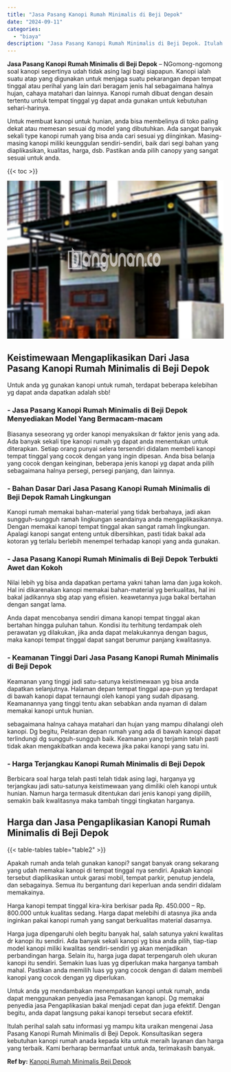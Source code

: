 ```yaml
---
title: "Jasa Pasang Kanopi Rumah Minimalis di Beji Depok"
date: "2024-09-11"
categories: 
  - "biaya"
description: "Jasa Pasang Kanopi Rumah Minimalis di Beji Depok. Itulah perihal salah satu informasi yg mampu kita uraikan mengenai Jasa Pasang Kanopi Rumah Minimalis di Be..."
---
```


**Jasa Pasang Kanopi Rumah Minimalis di Beji Depok** – NGomong-ngomong soal kanopi sepertinya udah tidak asing lagi bagi siapapun. Kanopi ialah suatu atap yang digunakan untuk menjaga suatu pekarangan depan tempat tinggal atau perihal yang lain dari beragam jenis hal sebagaimana halnya hujan, cahaya matahari dan lainnya. Kanopi rumah dibuat dengan desain tertentu untuk tempat tinggal yg dapat anda gunakan untuk kebutuhan sehari-harinya.

Untuk membuat kanopi untuk hunian, anda bisa membelinya di toko paling dekat atau memesan sesuai dg model yang dibutuhkan. Ada sangat banyak sekali type kanopi rumah yang bisa anda cari sesuai yg diinginkan. Masing-masing kanopi miliki keunggulan sendiri-sendiri, baik dari segi bahan yang diaplikasikan, kualitas, harga, dsb. Pastikan anda pilih canopy yang sangat sesuai untuk anda.

{{< toc >}}

![Jasa Pasang Kanopi Rumah Minimalis di Beji Depok](/images/harga-kanopi-minimalis-53.png)

## Keistimewaan Mengaplikasikan Dari Jasa Pasang Kanopi Rumah Minimalis di Beji Depok

Untuk anda yg gunakan kanopi untuk rumah, terdapat beberapa kelebihan yg dapat anda dapatkan adalah sbb!

### \- Jasa Pasang Kanopi Rumah Minimalis di Beji Depok Menyediakan Model Yang Bermacam-macam

Biasanya seseorang yg order kanopi menyaksikan dr faktor jenis yang ada. Ada banyak sekali tipe kanopi rumah yg dapat anda menentukan untuk diterapkan. Setiap orang punyai selera tersendiri didalam membeli kanopi tempat tinggal yang cocok dengan yang ingin dipesan. Anda bisa belanja yang cocok dengan keinginan, beberapa jenis kanopi yg dapat anda pilih sebagaimana halnya persegi, persegi panjang, dan lainnya.

### \- Bahan Dasar Dari Jasa Pasang Kanopi Rumah Minimalis di Beji Depok Ramah Lingkungan

Kanopi rumah memakai bahan-material yang tidak berbahaya, jadi akan sungguh-sungguh ramah lingkungan seandainya anda mengaplikasikannya. Dengan memakai kanopi tempat tinggal akan sangat ramah lingkungan. Apalagi kanopi sangat enteng untuk dibersihkan, pasti tidak bakal ada kotoran yg terlalu berlebih menempel terhadap kanopi yang anda gunakan.

### \- Jasa Pasang Kanopi Rumah Minimalis di Beji Depok Terbukti Awet dan Kokoh

Nilai lebih yg bisa anda dapatkan pertama yakni tahan lama dan juga kokoh. Hal ini dikarenakan kanopi memakai bahan-material yg berkualitas, hal ini bakal jadikannya sbg atap yang efisien. keawetannya juga bakal bertahan dengan sangat lama.

Anda dapat mencobanya sendiri dimana kanopi tempat tinggal akan bertahan hingga puluhan tahun. Kondisi itu terhitung terdampak oleh perawatan yg dilakukan, jika anda dapat melakukannya dengan bagus, maka kanopi tempat tinggal dapat sangat berumur panjang kwalitasnya.

### \- Keamanan Tinggi Dari Jasa Pasang Kanopi Rumah Minimalis di Beji Depok

Keamanan yang tinggi jadi satu-satunya keistimewaan yg bisa anda dapatkan selanjutnya. Halaman depan tempat tinggal apa-pun yg terdapat di bawah kanopi dapat ternaungi oleh kanopi yang sudah dipasang. Keamanannya yang tinggi tentu akan sebabkan anda nyaman di dalam memakai kanopi untuk hunian.

sebagaimana halnya cahaya matahari dan hujan yang mampu dihalangi oleh kanopi. Dg begitu, Pelataran depan rumah yang ada di bawah kanopi dapat terlindungi dg sungguh-sungguh baik. Keamanan yang terjamin telah pasti tidak akan mengakibatkan anda kecewa jika pakai kanopi yang satu ini.

### \- Harga Terjangkau Kanopi Rumah Minimalis di Beji Depok

Berbicara soal harga telah pasti telah tidak asing lagi, harganya yg terjangkau jadi satu-satunya keistimewaan yang dimiliki oleh kanopi untuk hunian. Namun harga termasuk ditentukan dari jenis kanopi yang dipilih, semakin baik kwalitasnya maka tambah tinggi tingkatan harganya.

## Harga dan Jasa Pengaplikasian Kanopi Rumah Minimalis di Beji Depok

{{< table-tables table="table2" >}}

Apakah rumah anda telah gunakan kanopi? sangat banyak orang sekarang yang udah memakai kanopi di tempat tinggal nya sendiri. Apakah kanopi tersebut diaplikasikan untuk garasi mobil, tempat parkir, penutup jendela, dan sebagainya. Semua itu bergantung dari keperluan anda sendiri didalam memakainya.

Harga kanopi tempat tinggal kira-kira berkisar pada Rp. 450.000 – Rp. 800.000 untuk kualitas sedang. Harga dapat melebihi di atasnya jika anda inginkan pakai kanopi rumah yang sangat berkualitas material dasarnya.

Harga juga dipengaruhi oleh begitu banyak hal, salah satunya yakni kwalitas dr kanopi itu sendiri. Ada banyak sekali kanopi yg bisa anda pilih, tiap-tiap model kanopi miliki kwalitas sendiri-sendiri yg akan menjadikan perbandingan harga. Selain itu, harga juga dapat terpengaruh oleh ukuran kanopi itu sendiri. Semakin luas luas yg diperlukan maka harganya tambah mahal. Pastikan anda memilih luas yg yang cocok dengan di dalam membeli kanopi yang cocok dengan yg diperlukan.

Untuk anda yg mendambakan menempatkan kanopi untuk rumah, anda dapat menggunakan penyedia jasa Pemasangan kanopi. Dg memakai penyedia jasa Pengaplikasian bakal menjadi cepat dan juga efektif. Dengan begitu, anda dapat langsung pakai kanopi tersebut secara efektif.

Itulah perihal salah satu informasi yg mampu kita uraikan mengenai Jasa Pasang Kanopi Rumah Minimalis di Beji Depok. Konsultasikan segera kebutuhan kanopi rumah anada kepada kita untuk meraih layanan dan harga yang terbaik. Kami berharap bermanfaat untuk anda, terimakasih banyak.

**Ref by:**  [Kanopi Rumah Minimalis Beji Depok](https://id.wikipedia.org/wiki/Kanopi)

